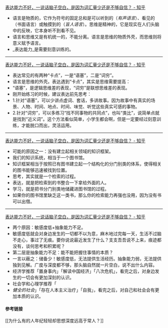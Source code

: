 [表达能力不好，一说话脑子空白，是因为词汇量少还是不够自信？ - 知乎](https://www.zhihu.com/question/442551957/answer/1829732871)

- 语言是物质的，它作为符号的固定总和是可以听到的（_有声语言_）、看见的（书面语言）或触摸到的（_盲人语言_）。思维是精神的，它是现实在人们头脑中的反映，它本身听不到看不见。
- 语言和思维又是有机统一的，不能分离。语言是思维的物质外壳，而思维则将意义赋予语言。
- _表达能力_是需要刻意训练的。
---
[表达能力不好，一说话脑子空白，是因为词汇量少还是不够自信？ - 知乎](https://www.zhihu.com/question/442551957/answer/1738616221)

- 表达常见的有两种“卡点”，一是“语塞”，二是“词穷”。
- 语言是思维的外壳。表达遇到“卡点”，其实是思维需要提高：
- “语塞”，是逻辑思维差的表现，“词穷”是联想思维差的表现。
- 刚开始练习的时候，建议表达前先思考：
- 1.针对“语塞”，可以少讲点虚词、套话，多讲故事。因为故事中有真实的场景、人物、时间、地点、时间、味觉、听觉这些真实可感的事物。
- 2.针对“词穷”，可以多练习“找不同事物的共同点”，也叫“类比”，说简单点就是找到“近义词”。这个方法看似简单，小学生都会啊，但是一定要经过刻意训练，才能脱口而出，灵活运用。
---
[表达能力不好，一说话脑子空白，是因为词汇量少还是不够自信？ - 知乎](https://www.zhihu.com/question/442551957/answer/1990962447)

- 可能的原因之一：没有建立起相关领域的知识框架。
- 我们的知识系统，相当于一个图书馆。
- 知识框架相当于按照已有图书建立起一个结构化的分门别类的体系，使得相关的图书能够迅速被找到位置。
- 思考，其实就是一个检索的过程。
- 表达，就是把检索到的书整合一下拿给外面的人。
- 学习，就是把书分门别类地储藏进图书馆的过程。
- 如果你的图书馆里缺乏这一类书，那么你的检索能力再强也没用，因为没有书可以出借。
- ---
[表达能力不好，一说话脑子空白，是因为词汇量少还是不够自信？ - 知乎](https://www.zhihu.com/question/442551957/answer/2576726068)

- 两个原因：敏感度低+抽象能力不足。
- 敏感度低就会对身边发生的一切都不以为意，麻木地过完每一天，生活不过脑不走心，事过了无痕。要你说说最近发生了什么？支支吾吾说不上来，痕迹都没有，谈何思考和积累呢？
- 第二层是抽象能力不足：能不能把握住事情的本质？
- 一言以蔽之：储备少！敏感度低，无法提供生活经历。抽象能力弱，无法提供独到见解。广度与深度都不够，那头脑自然就一片空白，说不出什么内容。
- 经济学推荐「置身事内」「解读中国经济」「八次危机」，看完之后，对身边发生的一切会有更加深刻的认识。
- 社会学和心理学推荐「
- _健全的社会_」「存在人本主义治疗」「自我」，看完之后，对自己和社会会有更加本质的认识。

#### 参考链接
[[为什么有的人年纪轻轻却思想深度远高于常人？]]
